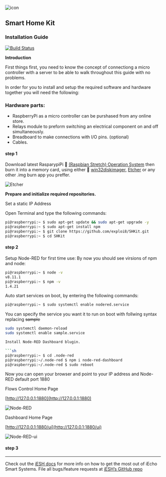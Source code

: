 ![icon](https://ipool.remotewebaccess.com/wp-content/uploads/2019/03/HomeKit-Icon_4-100x100.jpg)

## Smart Home Kit ##

### Installation Guide ###
[![Build Status](https://travis-ci.org/exploi8/SHKit.svg?branch=master)](https://travis-ci.org/exploi8/SHKit)

**Introduction**

First things first, you need to know the concept of connectiong a micro controller with a server to be able to walk throughout this guide with no problems.

In order for you to install and setup the required software and hardware together you will need the following:

### Hardware parts: ###

 - RaspberryPi as a micro controller can be purshased from any online store.
 - Relays module to preform switching an electrical component on and off simultaneously.
 - Breadboard to make connections with I/O pins. (optional)
 - Cables.



#### step 1 ####

Download latest RasparypiPi :link: [(Raspbian Stretch) Operation System][Software] then burn it into a memory card, using either :link: [win32diskimager][win32diskimager], [Etcher][Etcher] or any other .img burn app you preffer.

![Etcher](https://ipool.remotewebaccess.com/wp-content/uploads/2019/03/etching.png)

**Prepare and initialize required repositories.**

Set a static IP Address 


Open Terminal and type the following commands:

```sh
pi@raspberrypi:~ $ sudo apt-get update && sudo apt-get upgrade -y
pi@raspberrypi:~ $ sudo apt-get install npm
pi@raspberrypi:~ $ git clone https://github.com/exploi8/SHKit.git
pi@raspberrypi:~ $ cd SHKit

```

#### step 2 ####

Setup Node-RED for first time use:
By now you should see virsions of npm and node:

```sh
pi@raspberrypi:~ $ node -v
v8.11.1
pi@raspberrypi:~ $ npm -v
1.4.21

```

Auto start services on boot, by entering the following commands:


```sh
pi@raspberrypi:~ $ sudo systemctl enable nodered.service
````
You can specify the service you want it to run on boot with follwing syntax replacing ~~sample~~

```sh
sudo systemctl daemon-reload
sudo systemctl enable sample.service

Install Node-RED Dashboard blugin.

```sh
pi@raspberrypi:~ $ cd .node-red
pi@raspberrypi:~/.node-red $ npm i node-red-dashboard
pi@raspberrypi:~/.node-red $ sudo reboot
```
Now you can open your browser and point to your IP address and Node-RED default port 1880


Flows Control Home Page

[http://127.0.0.1:1880](http://127.0.0.1:1880)

![Node-RED](https://ipool.remotewebaccess.com/wp-content/uploads/2019/03/IMG_9162.jpg)


Dashboard Home Page

[http://127.0.0.1:1880/ui](http://127.0.0.1:1880/ui)

![Node-RED-ui](https://ipool.remotewebaccess.com/wp-content/uploads/2019/03/photo_2019-03-16_23-25-01-330x480.jpg)





#### step 3 ####





___


Check out the [iESH docs][iESH-docs] for more info on how to get the most out of iEcho Smart Systems. File all bugs/feature requests at [iESH’s GitHub repo][iESH-gh]

[iESH-docs]: https://exploi8.github.io/SHKit
[iESH-gh]:   https://github.com/exploi8/SHKit
[Software]: https://downloads.raspberrypi.org/raspbian_full_latest
[win32diskimager]: https://ipool.remotewebaccess.com/wp-content/uploads/2019/03/win32diskimager-1.0.0-install.zip
[Etcher]: https://ipool.remotewebaccess.com/wp-content/uploads/2019/03/Etcher-1.0.0-beta.17-win32-x64.zip
